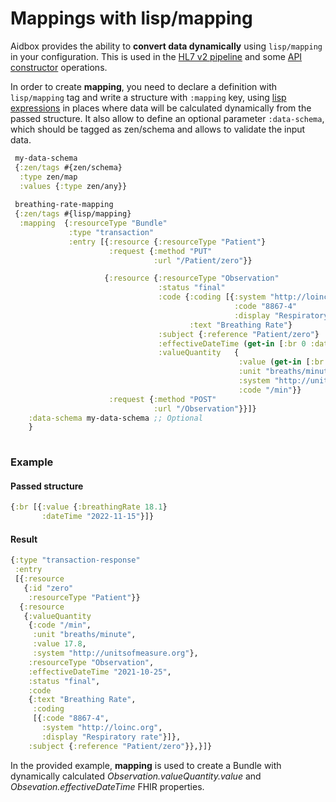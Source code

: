 # Mappings with lisp/mapping

Aidbox provides the ability to **convert data dynamically** using `lisp/mapping` in your configuration. This is used in the [HL7 v2 pipeline](hl7-v2-integration-with-aidbox-project.md) and some [API constructor](../../../deprecated/deprecated/zen-related/aidbox-api-constructor.md) operations.&#x20;

In order to create **mapping**, you need to declare a definition with `lisp/mapping` tag and write a structure with `:mapping` key, using [lisp expressions](../../../reference/aidbox-forms/lisp.md) in places where data will be calculated dynamically from the passed structure. It also allow to define an optional parameter `:data-schema`, which should be tagged as zen/schema and allows to validate the input data.&#x20;

```clojure
 my-data-schema
 {:zen/tags #{zen/schema}
  :type zen/map
  :values {:type zen/any}}
 
 breathing-rate-mapping
 {:zen/tags #{lisp/mapping}
  :mapping  {:resourceType "Bundle"
             :type "transaction"
             :entry [{:resource {:resourceType "Patient"}
                      :request {:method "PUT"
                                :url "/Patient/zero"}}

                     {:resource {:resourceType "Observation"
                                 :status "final"
                                 :code {:coding [{:system "http://loinc.org"
                                                  :code "8867-4"
                                                  :display "Respiratory rate"}]
                                        :text "Breathing Rate"}
                                 :subject {:reference "Patient/zero"}
                                 :effectiveDateTime (get-in [:br 0 :dateTime]),
                                 :valueQuantity   {
                                                   :value (get-in [:br 0 :value :breathingRate]),
                                                   :unit "breaths/minute",
                                                   :system "http://unitsofmeasure.org",
                                                   :code "/min"}}
                      :request {:method "POST"
                                :url "/Observation"}}]}
    :data-schema my-data-schema ;; Optional
    }
                                

```

### Example

#### Passed structure

```clojure
{:br [{:value {:breathingRate 18.1}
       :dateTime "2022-11-15"}]}
```

#### Result

```clojure
{:type "transaction-response"
 :entry
 [{:resource
   {:id "zero"
    :resourceType "Patient"}}
  {:resource
   {:valueQuantity
    {:code "/min",
     :unit "breaths/minute",
     :value 17.8,
     :system "http://unitsofmeasure.org"},
    :resourceType "Observation",
    :effectiveDateTime "2021-10-25",
    :status "final",
    :code
    {:text "Breathing Rate",
     :coding
     [{:code "8867-4",
       :system "http://loinc.org",
       :display "Respiratory rate"}]},
    :subject {:reference "Patient/zero"}},}]}
```

In the provided example, **mapping** is used to create a Bundle with dynamically calculated _Observation.valueQuantity.value_ and _Obsevation.effectiveDateTime_ FHIR properties.
